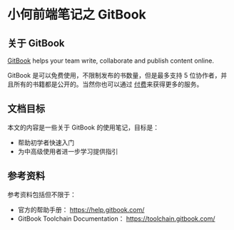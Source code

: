 # 小何前端笔记之 GitBook

## 关于 GitBook
[GitBook](https://www.gitbook.com/) helps your team write, collaborate and publish content online.

GitBook 是可以免费使用，不限制发布的书数量，但是最多支持 5 位协作者，并且所有的书籍都是公开的。当然你也可以通过 [付费](https://www.gitbook.com/pricing)来获得更多的服务。

## 文档目标

本文的内容是一些关于 GitBook 的使用笔记，目标是：

- 帮助初学者快速入门
- 为中高级使用者进一步学习提供指引


## 参考资料

参考资料包括但不限于：

- 官方的帮助手册： https://help.gitbook.com/
- GitBook Toolchain Documentation： https://toolchain.gitbook.com/
